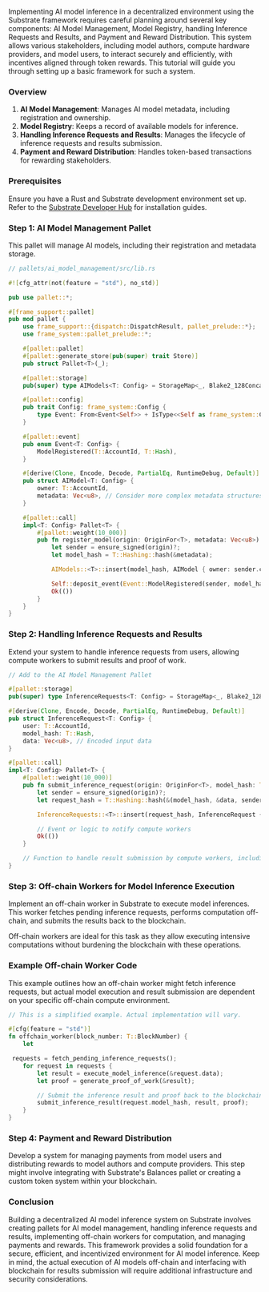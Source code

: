Implementing AI model inference in a decentralized environment using the Substrate framework requires careful planning around several key components: AI Model Management, Model Registry, handling Inference Requests and Results, and Payment and Reward Distribution. This system allows various stakeholders, including model authors, compute hardware providers, and model users, to interact securely and efficiently, with incentives aligned through token rewards. This tutorial will guide you through setting up a basic framework for such a system.

### Overview

1. **AI Model Management**: Manages AI model metadata, including registration and ownership.
2. **Model Registry**: Keeps a record of available models for inference.
3. **Handling Inference Requests and Results**: Manages the lifecycle of inference requests and results submission.
4. **Payment and Reward Distribution**: Handles token-based transactions for rewarding stakeholders.

### Prerequisites

Ensure you have a Rust and Substrate development environment set up. Refer to the [Substrate Developer Hub](https://substrate.dev/docs/en/) for installation guides.

### Step 1: AI Model Management Pallet

This pallet will manage AI models, including their registration and metadata storage.

```rust
// pallets/ai_model_management/src/lib.rs

#![cfg_attr(not(feature = "std"), no_std)]

pub use pallet::*;

#[frame_support::pallet]
pub mod pallet {
    use frame_support::{dispatch::DispatchResult, pallet_prelude::*};
    use frame_system::pallet_prelude::*;

    #[pallet::pallet]
    #[pallet::generate_store(pub(super) trait Store)]
    pub struct Pallet<T>(_);

    #[pallet::storage]
    pub(super) type AIModels<T: Config> = StorageMap<_, Blake2_128Concat, T::Hash, AIModel<T>>;

    #[pallet::config]
    pub trait Config: frame_system::Config {
        type Event: From<Event<Self>> + IsType<<Self as frame_system::Config>::Event>;
    }

    #[pallet::event]
    pub enum Event<T: Config> {
        ModelRegistered(T::AccountId, T::Hash),
    }

    #[derive(Clone, Encode, Decode, PartialEq, RuntimeDebug, Default)]
    pub struct AIModel<T: Config> {
        owner: T::AccountId,
        metadata: Vec<u8>, // Consider more complex metadata structures
    }

    #[pallet::call]
    impl<T: Config> Pallet<T> {
        #[pallet::weight(10_000)]
        pub fn register_model(origin: OriginFor<T>, metadata: Vec<u8>) -> DispatchResult {
            let sender = ensure_signed(origin)?;
            let model_hash = T::Hashing::hash(&metadata);

            AIModels::<T>::insert(model_hash, AIModel { owner: sender.clone(), metadata });

            Self::deposit_event(Event::ModelRegistered(sender, model_hash));
            Ok(())
        }
    }
}
```

### Step 2: Handling Inference Requests and Results

Extend your system to handle inference requests from users, allowing compute workers to submit results and proof of work.

```rust
// Add to the AI Model Management Pallet

#[pallet::storage]
pub(super) type InferenceRequests<T: Config> = StorageMap<_, Blake2_128Concat, T::Hash, InferenceRequest<T>, OptionQuery>;

#[derive(Clone, Encode, Decode, PartialEq, RuntimeDebug, Default)]
pub struct InferenceRequest<T: Config> {
    user: T::AccountId,
    model_hash: T::Hash,
    data: Vec<u8>, // Encoded input data
}

#[pallet::call]
impl<T: Config> Pallet<T> {
    #[pallet::weight(10_000)]
    pub fn submit_inference_request(origin: OriginFor<T>, model_hash: T::Hash, data: Vec<u8>) -> DispatchResult {
        let sender = ensure_signed(origin)?;
        let request_hash = T::Hashing::hash(&(model_hash, &data, sender.clone()));

        InferenceRequests::<T>::insert(request_hash, InferenceRequest { user: sender, model_hash, data });

        // Event or logic to notify compute workers
        Ok(())
    }

    // Function to handle result submission by compute workers, including proof of work
}
```

### Step 3: Off-chain Workers for Model Inference Execution

Implement an off-chain worker in Substrate to execute model inferences. This worker fetches pending inference requests, performs computation off-chain, and submits the results back to the blockchain.

Off-chain workers are ideal for this task as they allow executing intensive computations without burdening the blockchain with these operations.

### Example Off-chain Worker Code

This example outlines how an off-chain worker might fetch inference requests, but actual model execution and result submission are dependent on your specific off-chain compute environment.

```rust
// This is a simplified example. Actual implementation will vary.

#[cfg(feature = "std")]
fn offchain_worker(block_number: T::BlockNumber) {
    let

 requests = fetch_pending_inference_requests();
    for request in requests {
        let result = execute_model_inference(&request.data);
        let proof = generate_proof_of_work(&result);

        // Submit the inference result and proof back to the blockchain
        submit_inference_result(request.model_hash, result, proof);
    }
}
```

### Step 4: Payment and Reward Distribution

Develop a system for managing payments from model users and distributing rewards to model authors and compute providers. This step might involve integrating with Substrate's Balances pallet or creating a custom token system within your blockchain.

### Conclusion

Building a decentralized AI model inference system on Substrate involves creating pallets for AI model management, handling inference requests and results, implementing off-chain workers for computation, and managing payments and rewards. This framework provides a solid foundation for a secure, efficient, and incentivized environment for AI model inference. Keep in mind, the actual execution of AI models off-chain and interfacing with blockchain for results submission will require additional infrastructure and security considerations.
